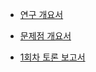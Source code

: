 - [연구 개요서](https://docs.google.com/document/d/1LOSQt1DLxhVtk0vL4mMlEnytTgJCCMLlE1sX0EpzEU0/edit?tab=t.0)
- [문제점 개요서](https://docs.google.com/document/d/1a1XMTco_N7ktISouZMCMezftLtCSZJAId3P19XpxrqQ/edit?tab=t.0)

- [1회차 토론 보고서](https://docs.google.com/document/d/1IdJ_e9W-pfwB47mM1nK0aCbzqA19iQr-U7_VEGALTWo/edit?tab=t.0)
